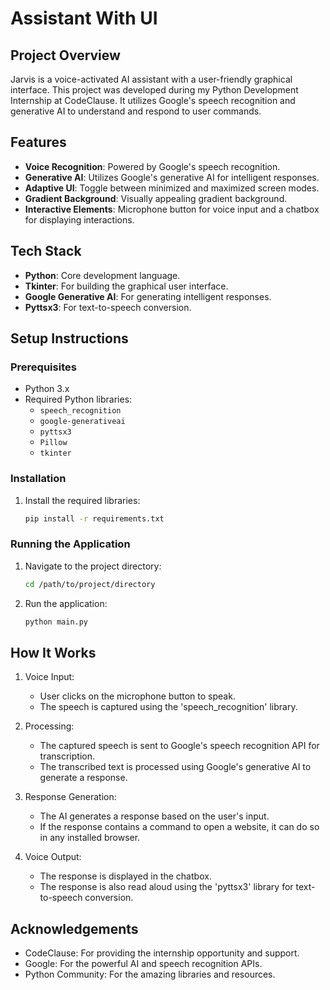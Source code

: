# Assistant With UI


## Project Overview

Jarvis is a voice-activated AI assistant with a user-friendly graphical interface. This project was developed during my Python Development Internship at CodeClause. It utilizes Google's speech recognition and generative AI to understand and respond to user commands.

## Features

- **Voice Recognition**: Powered by Google's speech recognition.
- **Generative AI**: Utilizes Google's generative AI for intelligent responses.
- **Adaptive UI**: Toggle between minimized and maximized screen modes.
- **Gradient Background**: Visually appealing gradient background.
- **Interactive Elements**: Microphone button for voice input and a chatbox for displaying interactions.

## Tech Stack

- **Python**: Core development language.
- **Tkinter**: For building the graphical user interface.
- **Google Generative AI**: For generating intelligent responses.
- **Pyttsx3**: For text-to-speech conversion.

## Setup Instructions

### Prerequisites

- Python 3.x
- Required Python libraries:
  - `speech_recognition`
  - `google-generativeai`
  - `pyttsx3`
  - `Pillow`
  - `tkinter`

### Installation

1. Install the required libraries:

   ```sh
   pip install -r requirements.txt

### Running the Application

1. Navigate to the project directory:
   
    ```sh
    cd /path/to/project/directory

3. Run the application:

    ```sh
    python main.py

## How It Works

1. Voice Input: 
    * User clicks on the microphone button to speak.
    * The speech is captured using the 'speech_recognition' library.

2. Processing:
    * The captured speech is sent to Google's speech recognition API for transcription.
    * The transcribed text is processed using Google's generative AI to generate a response.

3. Response Generation:
    * The AI generates a response based on the user's input.
    * If the response contains a command to open a website, it can do so in any installed browser.

4. Voice Output:
    * The response is displayed in the chatbox.
    * The response is also read aloud using the 'pyttsx3' library for text-to-speech conversion.

## Acknowledgements
* CodeClause: For providing the internship opportunity and support.
* Google: For the powerful AI and speech recognition APIs.
* Python Community: For the amazing libraries and resources.
